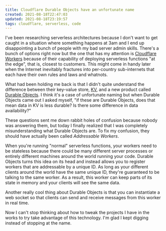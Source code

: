 ```yaml
---
title: Cloudflare Durable Objects have an unfortunate name
created: 2021-08-18T22:47:03
updated: 2021-08-18T23:19:57
tags: cloudflare, serverless, code
---
```


I've been researching serverless architectures because I don't want to get caught in a situation where something happens at 3am and I end up disappointing a bunch of people with my bad server admin skills. There's a bunch of options right now but the one that has my attention is [Cloudflare Workers](https://developers.cloudflare.com/workers/) because of their capability of deploying serverless functions "at the edge", that is, closest to customers. This might come in handy later when the Internet inevitably fractures into per-country sub-internets that each have their own rules and laws and whatnots.

What had been holding me back is that I didn't quite understand the difference between their key-value store, [KV](https://developers.cloudflare.com/workers/runtime-apis/kv), and a new product called [Durable Objects](https://developers.cloudflare.com/workers/runtime-apis/durable-objects). I think it's a case of unfortunate naming but when Durable Objects came out I asked myself, "if these are Durable Objects, does that mean data in KV is less durable? Is there some difference in data availability?"

These questions sent me down rabbit holes of confusion because nobody was answering them, but today I finally realized that I was completely misunderstanding what Durable Objects are. To fix my confusion, they should have actually been called _Addressable Workers_.

When you're running "normal" serverless functions, your workers need to be stateless because there could be many different server processes or entirely different machines around the world running your code. Durable Objects turns this idea on its head and instead allows you to register workers that are addressable by a unique ID. As long as your different clients around the world have the same unique ID, they're guaranteed to be talking to the same worker. As a result, this worker can keep parts of its state in memory and your clients will see the same data.

Another really cool thing about Durable Objects is that you can instantiate a web socket so that clients can send and receive messages from this worker in real time.

Now I can't stop thinking about how to tweak the projects I have in the works to try take advantage of this technology. I'm glad I kept digging instead of stopping at the name.
